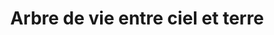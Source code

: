 ---
title: "Arbre de vie entre ciel et terre"
url: /les-herbiers/arbre-de-vie-entre-ciel-et-terre/
shop: les compléments alimentaires
---